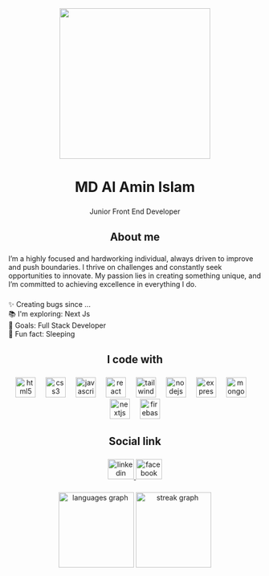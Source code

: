 <div align="center">
  <img height="300" src="https://i.ibb.co.com/FLx5MHTJ/github-Banner.png"  />
</div>

###

<h1 align="center">MD Al Amin Islam</h1>

###

<p align="center">Junior Front End Developer</p>

###

<h2 align="center">About me</h2>

###

<p align="left">I’m a highly focused and hardworking individual, always driven to improve and push boundaries. I thrive on challenges and constantly seek opportunities to innovate. My passion lies in creating something unique, and I’m committed to achieving excellence in everything I do.</p>

###

<p align="left">✨ Creating bugs since ...<br>📚 I'm exploring: Next Js<br>🎯 Goals: Full Stack Developer<br>🎲 Fun fact: Sleeping</p>

###

<h2 align="center">I code with</h2>

###

<div align="center">
  <img src="https://skillicons.dev/icons?i=html" height="40" alt="html5 logo"  />
  <img width="12" />
  <img src="https://cdn.simpleicons.org/css3/1572B6" height="40" alt="css3 logo"  />
  <img width="12" />
  <img src="https://cdn.jsdelivr.net/gh/devicons/devicon/icons/javascript/javascript-original.svg" height="40" alt="javascript logo"  />
  <img width="12" />
  <img src="https://cdn.jsdelivr.net/gh/devicons/devicon/icons/react/react-original.svg" height="40" alt="react logo"  />
  <img width="12" />
  <img src="https://cdn.simpleicons.org/tailwindcss/06B6D4" height="40" alt="tailwindcss logo"  />
  <img width="12" />
  <img src="https://cdn.simpleicons.org/nodedotjs/339933" height="40" alt="nodejs logo"  />
  <img width="12" />
  <img src="https://skillicons.dev/icons?i=express" height="40" alt="express logo"  />
  <img width="12" />
  <img src="https://skillicons.dev/icons?i=mongodb" height="40" alt="mongodb logo"  />
  <img width="12" />
  <img src="https://cdn.jsdelivr.net/gh/devicons/devicon/icons/nextjs/nextjs-original.svg" height="40" alt="nextjs logo"  />
  <img width="12" />
  <img src="https://skillicons.dev/icons?i=firebase" height="40" alt="firebase logo"  />
</div>

###

<h2 align="center">Social link</h2>

###

<div align="center">
  <a href="https://www.linkedin.com/in/alamin34/" target="_blank">
    <img src="https://raw.githubusercontent.com/maurodesouza/profile-readme-generator/master/src/assets/icons/social/linkedin/default.svg" width="52" height="40" alt="linkedin logo"  />
  </a>
  <a href="https://www.facebook.com/ar.alamin34" target="_blank">
    <img src="https://raw.githubusercontent.com/maurodesouza/profile-readme-generator/master/src/assets/icons/social/facebook/default.svg" width="52" height="40" alt="facebook logo"  />
  </a>
</div>

###

<div align="center">
  <img src="https://github-readme-stats.vercel.app/api/top-langs?username=alaminislam34&locale=en&hide_title=false&layout=compact&card_width=320&langs_count=5&theme=dark&hide_border=false&order=2" height="150" alt="languages graph"  />
  <img src="https://streak-stats.demolab.com?user=alaminislam34&locale=en&mode=daily&theme=dark&hide_border=false&border_radius=5&order=3" height="150" alt="streak graph"  />
</div>

###
